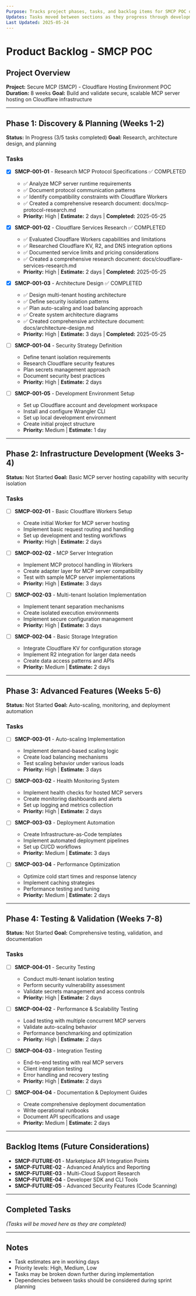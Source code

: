 ```yaml
---
Purpose: Tracks project phases, tasks, and backlog items for SMCP POC development.
Updates: Tasks moved between sections as they progress through development lifecycle.
Last Updated: 2025-05-24
---
```


# Product Backlog - SMCP POC

## Project Overview
**Project:** Secure MCP (SMCP) - Cloudflare Hosting Environment POC
**Duration:** 8 weeks
**Goal:** Build and validate secure, scalable MCP server hosting on Cloudflare infrastructure

---

## Phase 1: Discovery & Planning (Weeks 1-2)
**Status:** In Progress (3/5 tasks completed)
**Goal:** Research, architecture design, and planning

### Tasks
- [x] **SMCP-001-01** - Research MCP Protocol Specifications ✅ COMPLETED
  - ✅ Analyze MCP server runtime requirements
  - ✅ Document protocol communication patterns
  - ✅ Identify compatibility constraints with Cloudflare Workers
  - ✅ Created a comprehensive research document: docs/mcp-protocol-research.md
  - **Priority:** High | **Estimate:** 2 days | **Completed:** 2025-05-25

- [x] **SMCP-001-02** - Cloudflare Services Research ✅ COMPLETED
  - ✅ Evaluated Cloudflare Workers capabilities and limitations
  - ✅ Researched Cloudflare KV, R2, and DNS integration options
  - ✅ Documented service limits and pricing considerations
  - ✅ Created a comprehensive research document: docs/cloudflare-services-research.md
  - **Priority:** High | **Estimate:** 2 days | **Completed:** 2025-05-25

- [x] **SMCP-001-03** - Architecture Design ✅ COMPLETED
  - ✅ Design multi-tenant hosting architecture
  - ✅ Define security isolation patterns
  - ✅ Plan auto-scaling and load balancing approach
  - ✅ Create system architecture diagrams
  - ✅ Created comprehensive architecture document: docs/architecture-design.md
  - **Priority:** High | **Estimate:** 3 days | **Completed:** 2025-05-25

- [ ] **SMCP-001-04** - Security Strategy Definition
  - Define tenant isolation requirements
  - Research Cloudflare security features
  - Plan secrets management approach
  - Document security best practices
  - **Priority:** High | **Estimate:** 2 days

- [ ] **SMCP-001-05** - Development Environment Setup
  - Set up Cloudflare account and development workspace
  - Install and configure Wrangler CLI
  - Set up local development environment
  - Create initial project structure
  - **Priority:** Medium | **Estimate:** 1 day

---

## Phase 2: Infrastructure Development (Weeks 3-4)
**Status:** Not Started
**Goal:** Basic MCP server hosting capability with security isolation

### Tasks
- [ ] **SMCP-002-01** - Basic Cloudflare Workers Setup
  - Create initial Worker for MCP server hosting
  - Implement basic request routing and handling
  - Set up development and testing workflows
  - **Priority:** High | **Estimate:** 2 days

- [ ] **SMCP-002-02** - MCP Server Integration
  - Implement MCP protocol handling in Workers
  - Create adapter layer for MCP server compatibility
  - Test with sample MCP server implementations
  - **Priority:** High | **Estimate:** 3 days

- [ ] **SMCP-002-03** - Multi-tenant Isolation Implementation
  - Implement tenant separation mechanisms
  - Create isolated execution environments
  - Implement secure configuration management
  - **Priority:** High | **Estimate:** 3 days

- [ ] **SMCP-002-04** - Basic Storage Integration
  - Integrate Cloudflare KV for configuration storage
  - Implement R2 integration for larger data needs
  - Create data access patterns and APIs
  - **Priority:** Medium | **Estimate:** 2 days

---

## Phase 3: Advanced Features (Weeks 5-6)
**Status:** Not Started
**Goal:** Auto-scaling, monitoring, and deployment automation

### Tasks
- [ ] **SMCP-003-01** - Auto-scaling Implementation
  - Implement demand-based scaling logic
  - Create load balancing mechanisms
  - Test scaling behavior under various loads
  - **Priority:** High | **Estimate:** 3 days

- [ ] **SMCP-003-02** - Health Monitoring System
  - Implement health checks for hosted MCP servers
  - Create monitoring dashboards and alerts
  - Set up logging and metrics collection
  - **Priority:** High | **Estimate:** 2 days

- [ ] **SMCP-003-03** - Deployment Automation
  - Create Infrastructure-as-Code templates
  - Implement automated deployment pipelines
  - Set up CI/CD workflows
  - **Priority:** Medium | **Estimate:** 3 days

- [ ] **SMCP-003-04** - Performance Optimization
  - Optimize cold start times and response latency
  - Implement caching strategies
  - Performance testing and tuning
  - **Priority:** Medium | **Estimate:** 2 days

---

## Phase 4: Testing & Validation (Weeks 7-8)
**Status:** Not Started
**Goal:** Comprehensive testing, validation, and documentation

### Tasks
- [ ] **SMCP-004-01** - Security Testing
  - Conduct multi-tenant isolation testing
  - Perform security vulnerability assessment
  - Validate secrets management and access controls
  - **Priority:** High | **Estimate:** 2 days

- [ ] **SMCP-004-02** - Performance & Scalability Testing
  - Load testing with multiple concurrent MCP servers
  - Validate auto-scaling behavior
  - Performance benchmarking and optimization
  - **Priority:** High | **Estimate:** 2 days

- [ ] **SMCP-004-03** - Integration Testing
  - End-to-end testing with real MCP servers
  - Client integration testing
  - Error handling and recovery testing
  - **Priority:** High | **Estimate:** 2 days

- [ ] **SMCP-004-04** - Documentation & Deployment Guides
  - Create comprehensive deployment documentation
  - Write operational runbooks
  - Document API specifications and usage
  - **Priority:** Medium | **Estimate:** 2 days

---

## Backlog Items (Future Considerations)
- **SMCP-FUTURE-01** - Marketplace API Integration Points
- **SMCP-FUTURE-02** - Advanced Analytics and Reporting
- **SMCP-FUTURE-03** - Multi-Cloud Support Research
- **SMCP-FUTURE-04** - Developer SDK and CLI Tools
- **SMCP-FUTURE-05** - Advanced Security Features (Code Scanning)

---

## Completed Tasks
*(Tasks will be moved here as they are completed)*

---

## Notes
- Task estimates are in working days
- Priority levels: High, Medium, Low
- Tasks may be broken down further during implementation
- Dependencies between tasks should be considered during sprint planning
